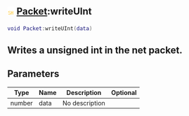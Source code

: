## ![shared](.gitbook/assets/shared.png) [Packet](./home/Packet):writeUInt

```lua
void Packet:writeUInt(data)
```

Writes a unsigned int in the net packet.
------
## Parameters

| Type   | Name | Description | Optional |
| ------ | ---- | ----------- | -------: |
| number | data | No description |  |

